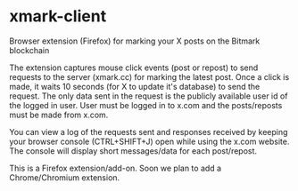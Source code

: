 # xmark-client
Browser extension (Firefox) for marking your X posts on the Bitmark blockchain

The extension captures mouse click events (post or repost) to send requests to the server (xmark.cc) for marking the latest post. Once a click is made, it waits 10 seconds (for X to update it's database) to send the request. The only data sent in the request is the publicly available user id of the logged in user. User must be logged in to x.com and the posts/reposts must be made from x.com.

You can view a log of the requests sent and responses received by keeping your browser console (CTRL+SHIFT+J) open while using the x.com website. The console will display short messages/data for each post/repost.

This is a Firefox extension/add-on. Soon we plan to add a Chrome/Chromium extension.
